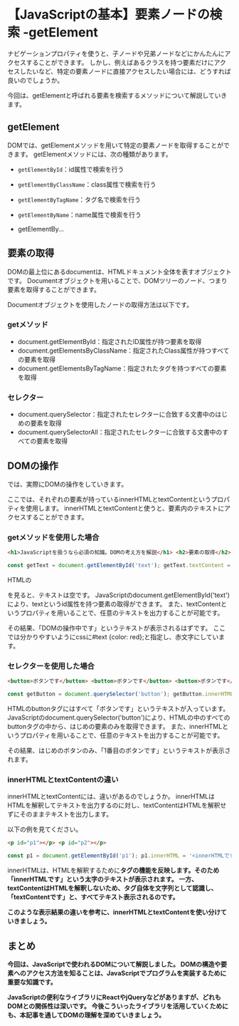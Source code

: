 # 【JavaScriptの基本】要素ノードの検索 -getElement

ナビゲーションプロパティを使うと、子ノードや兄弟ノードなどにかんたんにアクセスすることができます。
しかし、例えばあるクラスを持つ要素だけにアクセスしたいなど、特定の要素ノードに直接アクセスしたい場合には、どうすれば良いのでしょうか。

今回は、getElementと呼ばれる要素を検索するメソッドについて解説していきます。

## getElement
DOMでは、getElementメソッドを用いて特定の要素ノードを取得することができます。
getElementメソッドには、次の種類があります。

* ```getElementById```：id属性で検索を行う
* ```getElementByClassName```：class属性で検索を行う
* ```getElementByTagName```：タグ名で検索を行う
* ```getElementByName```：name属性で検索を行う

* getElementBy...


## 要素の取得
DOMの最上位にあるdocumentは、HTMLドキュメント全体を表すオブジェクトです。
Documentオブジェクトを用いることで、DOMツリーのノード、つまり要素を取得することができます。

Documentオブジェクトを使用したノードの取得方法は以下です。

### getメソッド
* document.getElementById：指定されたID属性が持つ要素を取得
* document.getElementsByClassName：指定されたClass属性が持つすべての要素を取得
* document.getElementsByTagName：指定されたタグを持つすべての要素を取得

### セレクター
* document.querySelector：指定されたセレクターに合致する文書中のはじめの要素を取得
* document.querySelectorAll：指定されたセレクターに合致する文書中のすべての要素を取得

## DOMの操作
では、実際にDOMの操作をしていきます。

ここでは、それぞれの要素が持っているinnerHTMLとtextContentというプロパティを使用します。
innerHTMLとtextContentと使うと、要素内のテキストにアクセスすることができます。

### getメソッドを使用した場合
```html
<h1>JavaScriptを扱うなら必須の知識。DOMの考え方を解説</h1> <h2>要素の取得</h2> <h2>DOMの操作</h2> <p id="text"></p>
```
```javascript
const getText = document.getElementById('text'); getText.textContent = 'DOMの操作中です';
```

HTMLの<p id=”text”></p>を見ると、テキストは空です。
JavaScriptのdocument.getElementById('text')により、textというid属性を持つ要素の取得ができます。
また、textContentというプロパティを用いることで、任意のテキストを出力することが可能です。

その結果、「DOMの操作中です」というテキストが表示されるはずです。
ここでは分かりやすいようにcssに#text {color: red};と指定し、赤文字にしています。

### セレクターを使用した場合
```html
<button>ボタンです</button> <button>ボタンです</button> <button>ボタンです</button>
```

```javascript
const getButton = document.querySelector('button'); getButton.innerHTML = '1番目のボタンです';
```

HTMLのbuttonタグにはすべて「ボタンです」というテキストが入っています。
JavaScriptのdocument.querySelector('button')により、HTMLの中のすべてのbuttonタグの中から、はじめの要素のみを取得できます。
また、innerHTMLというプロパティを用いることで、任意のテキストを出力することが可能です。

その結果、はじめのボタンのみ、「1番目のボタンです」というテキストが表示されます。

### innerHTMLとtextContentの違い
innerHTMLとtextContentには、違いがあるのでしょうか。
innerHTMLはHTMLを解釈してテキストを出力するのに対し、textContentはHTMLを解釈せずにそのままテキストを出力します。

以下の例を見てください。

```html
<p id="p1"></p> <p id="p2"></p>
```

```javascript
const p1 = document.getElementById('p1'); p1.innerHTML = '<innerHTMLです>'; const p2 = document.getElementById('p2'); p2.textContent = '<textContentです>';
```
innerHTMLは、HTMLを解釈するために<b>タグの機能を反映します。そのため「innerHTMLです」という太字のテキストが表示されます。
一方、textContentはHTMLを解釈しないため、<b>タグ自体を文字列として認識し、「<b>textContentです</b>」と、すべてテキスト表示されるのです。

このような表示結果の違いを参考に、innerHTMLとtextContentを使い分けていきましょう。

## まとめ
今回は、JavaScriptで使われるDOMについて解説しました。
DOMの構造や要素へのアクセス方法を知ることは、JavaScriptでプログラムを実装するために重要な知識です。

JavaScriptの便利なライブラリにReactやjQueryなどがありますが、どれもDOMとの関係性は深いです。
今後こういったライブラリを活用していくためにも、本記事を通してDOMの理解を深めていきましょう。